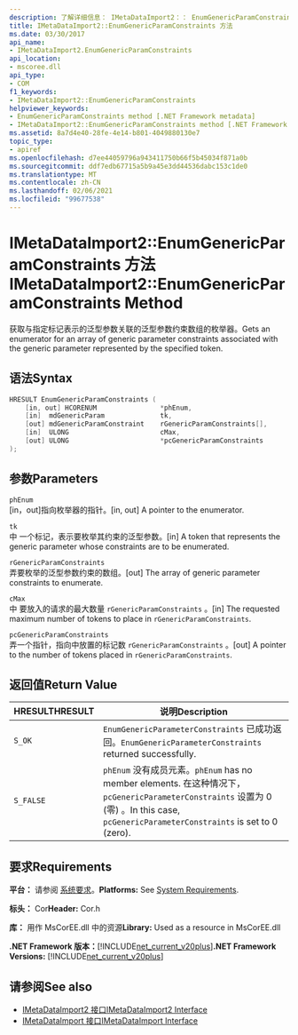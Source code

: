 ```yaml
---
description: 了解详细信息： IMetaDataImport2：： EnumGenericParamConstraints 方法
title: IMetaDataImport2::EnumGenericParamConstraints 方法
ms.date: 03/30/2017
api_name:
- IMetaDataImport2.EnumGenericParamConstraints
api_location:
- mscoree.dll
api_type:
- COM
f1_keywords:
- IMetaDataImport2::EnumGenericParamConstraints
helpviewer_keywords:
- EnumGenericParamConstraints method [.NET Framework metadata]
- IMetaDataImport2::EnumGenericParamConstraints method [.NET Framework metadata]
ms.assetid: 8a7d4e40-28fe-4e14-b801-4049880130e7
topic_type:
- apiref
ms.openlocfilehash: d7ee44059796a943411750b66f5b45034f871a0b
ms.sourcegitcommit: ddf7edb67715a5b9a45e3dd44536dabc153c1de0
ms.translationtype: MT
ms.contentlocale: zh-CN
ms.lasthandoff: 02/06/2021
ms.locfileid: "99677538"
---
```

# <a name="imetadataimport2enumgenericparamconstraints-method"></a><span data-ttu-id="22aea-103">IMetaDataImport2::EnumGenericParamConstraints 方法</span><span class="sxs-lookup"><span data-stu-id="22aea-103">IMetaDataImport2::EnumGenericParamConstraints Method</span></span>

<span data-ttu-id="22aea-104">获取与指定标记表示的泛型参数关联的泛型参数约束数组的枚举器。</span><span class="sxs-lookup"><span data-stu-id="22aea-104">Gets an enumerator for an array of generic parameter constraints associated with the generic parameter represented by the specified token.</span></span>  
  
## <a name="syntax"></a><span data-ttu-id="22aea-105">语法</span><span class="sxs-lookup"><span data-stu-id="22aea-105">Syntax</span></span>  
  
```cpp  
HRESULT EnumGenericParamConstraints (  
    [in, out] HCORENUM                *phEnum,  
    [in]  mdGenericParam              tk,  
    [out] mdGenericParamConstraint    rGenericParamConstraints[],  
    [in]  ULONG                       cMax,  
    [out] ULONG                       *pcGenericParamConstraints  
);  
```  
  
## <a name="parameters"></a><span data-ttu-id="22aea-106">参数</span><span class="sxs-lookup"><span data-stu-id="22aea-106">Parameters</span></span>  

 `phEnum`  
 <span data-ttu-id="22aea-107">[in，out]指向枚举器的指针。</span><span class="sxs-lookup"><span data-stu-id="22aea-107">[in, out] A pointer to the enumerator.</span></span>  
  
 `tk`  
 <span data-ttu-id="22aea-108">中  一个标记，表示要枚举其约束的泛型参数。</span><span class="sxs-lookup"><span data-stu-id="22aea-108">[in]   A token that represents the generic parameter whose constraints are to be enumerated.</span></span>  
  
 `rGenericParamConstraints`  
 <span data-ttu-id="22aea-109">弄要枚举的泛型参数约束的数组。</span><span class="sxs-lookup"><span data-stu-id="22aea-109">[out] The array of generic parameter constraints to enumerate.</span></span>  
  
 `cMax`  
 <span data-ttu-id="22aea-110">中  要放入的请求的最大数量 `rGenericParamConstraints` 。</span><span class="sxs-lookup"><span data-stu-id="22aea-110">[in]   The requested maximum number of tokens to place in `rGenericParamConstraints`.</span></span>  
  
 `pcGenericParamConstraints`  
 <span data-ttu-id="22aea-111">弄一个指针，指向中放置的标记数 `rGenericParamConstraints` 。</span><span class="sxs-lookup"><span data-stu-id="22aea-111">[out] A pointer to the number of tokens placed in `rGenericParamConstraints`.</span></span>  
  
## <a name="return-value"></a><span data-ttu-id="22aea-112">返回值</span><span class="sxs-lookup"><span data-stu-id="22aea-112">Return Value</span></span>  
  
|<span data-ttu-id="22aea-113">HRESULT</span><span class="sxs-lookup"><span data-stu-id="22aea-113">HRESULT</span></span>|<span data-ttu-id="22aea-114">说明</span><span class="sxs-lookup"><span data-stu-id="22aea-114">Description</span></span>|  
|-------------|-----------------|  
|`S_OK`|<span data-ttu-id="22aea-115">`EnumGenericParameterConstraints` 已成功返回。</span><span class="sxs-lookup"><span data-stu-id="22aea-115">`EnumGenericParameterConstraints` returned successfully.</span></span>|  
|`S_FALSE`|<span data-ttu-id="22aea-116">`phEnum` 没有成员元素。</span><span class="sxs-lookup"><span data-stu-id="22aea-116">`phEnum` has no member elements.</span></span> <span data-ttu-id="22aea-117">在这种情况下， `pcGenericParameterConstraints` 设置为 0 (零) 。</span><span class="sxs-lookup"><span data-stu-id="22aea-117">In this case, `pcGenericParameterConstraints` is set to 0 (zero).</span></span>|  
  
## <a name="requirements"></a><span data-ttu-id="22aea-118">要求</span><span class="sxs-lookup"><span data-stu-id="22aea-118">Requirements</span></span>  

 <span data-ttu-id="22aea-119">**平台：** 请参阅 [系统要求](../../get-started/system-requirements.md)。</span><span class="sxs-lookup"><span data-stu-id="22aea-119">**Platforms:** See [System Requirements](../../get-started/system-requirements.md).</span></span>  
  
 <span data-ttu-id="22aea-120">**标头：** Cor</span><span class="sxs-lookup"><span data-stu-id="22aea-120">**Header:** Cor.h</span></span>  
  
 <span data-ttu-id="22aea-121">**库：** 用作 MsCorEE.dll 中的资源</span><span class="sxs-lookup"><span data-stu-id="22aea-121">**Library:** Used as a resource in MsCorEE.dll</span></span>  
  
 <span data-ttu-id="22aea-122">**.NET Framework 版本：**[!INCLUDE[net_current_v20plus](../../../../includes/net-current-v20plus-md.md)]</span><span class="sxs-lookup"><span data-stu-id="22aea-122">**.NET Framework Versions:** [!INCLUDE[net_current_v20plus](../../../../includes/net-current-v20plus-md.md)]</span></span>  
  
## <a name="see-also"></a><span data-ttu-id="22aea-123">请参阅</span><span class="sxs-lookup"><span data-stu-id="22aea-123">See also</span></span>

- [<span data-ttu-id="22aea-124">IMetaDataImport2 接口</span><span class="sxs-lookup"><span data-stu-id="22aea-124">IMetaDataImport2 Interface</span></span>](imetadataimport2-interface.md)
- [<span data-ttu-id="22aea-125">IMetaDataImport 接口</span><span class="sxs-lookup"><span data-stu-id="22aea-125">IMetaDataImport Interface</span></span>](imetadataimport-interface.md)
